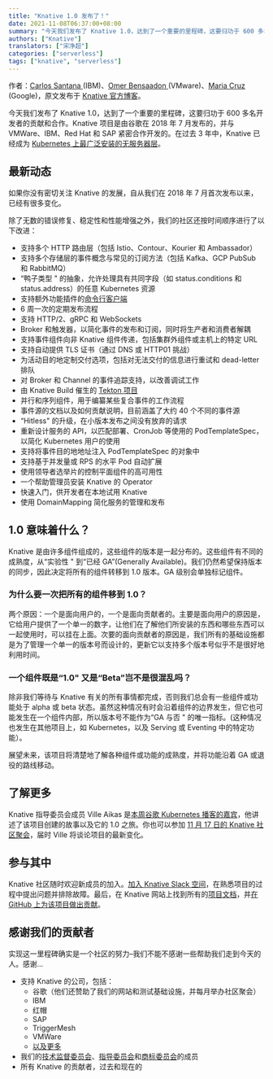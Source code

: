 ```yaml
---
title: "Knative 1.0 发布了！"
date: 2021-11-08T06:37:00+08:00
summary: "今天我们发布了 Knative 1.0，达到了一个重要的里程碑，这要归功于 600 多名开发者的贡献和合作。"
authors: ["Knative"]
translators: ["宋净超"]
categories: ["serverless"]
tags: ["knative", "serverless"]
---
```


作者：[Carlos Santana ](https://twitter.com/csantanapr)(IBM)、[Omer Bensaadon ](https://twitter.com/omer_bensaadon)(VMware)、[Maria Cruz ](https://twitter.com/marianarra_)(Google)，原文发布于 [Knative 官方博客](https://knative.dev/blog/articles/knative-1.0/)。

今天我们发布了 Knative 1.0，达到了一个重要的里程碑，这要归功于 600 多名开发者的贡献和合作。Knative 项目是由谷歌在 2018 年 7 月发布的，并与 VMWare、IBM、Red Hat 和 SAP 紧密合作开发的。在过去 3 年中，Knative 已经成为 [Kubernetes 上最广泛安装的无服务器层](https://www.cncf.io/wp-content/uploads/2020/11/CNCF_Survey_Report_2020.pdf)。

## 最新动态

如果你没有密切关注 Knative 的发展，自从我们在 2018 年 7 月首次发布以来，已经有很多变化。

除了无数的错误修复、稳定性和性能增强之外，我们的社区还按时间顺序进行了以下改进：

- 支持多个 HTTP 路由层（包括 Istio、Contour、Kourier 和 Ambassador）
- 支持多个存储层的事件概念与常见的订阅方法（包括 Kafka、GCP PubSub 和 RabbitMQ）
- “鸭子类型 " 的抽象，允许处理具有共同字段（如 status.conditions 和 status.address）的任意 Kubernetes 资源
- 支持额外功能插件的[命令行客户端](https://knative.dev/docs/client/install-kn/)
- 6 周一次的定期发布流程
- 支持 HTTP/2、gRPC 和 WebSockets
- Broker 和触发器，以简化事件的发布和订阅，同时将生产者和消费者解耦
- 支持事件组件向非 Knative 组件传递，包括集群外组件或主机上的特定 URL
- 支持自动提供 TLS 证书（通过 DNS 或 HTTP01 挑战）
- 为活动目的地定制交付选项，包括对无法交付的信息进行重试和 dead-letter 排队
- 对 Broker 和 Channel 的事件追踪支持，以改善调试工作
- 由 Knative Build 催生的 [Tekton 项目](https://tekton.dev/)
- 并行和序列组件，用于编纂某些复合事件的工作流程
- 事件源的文档以及如何贡献说明，目前涵盖了大约 40 个不同的事件源
- “Hitless" 的升级，在小版本发布之间没有放弃的请求
- 重新设计服务的 API，以匹配部署、CronJob 等使用的 PodTemplateSpec，以简化 Kubernetes 用户的使用
- 支持将事件目的地地址注入 PodTemplateSpec 的对象中
- 支持基于并发量或 RPS 的水平 Pod 自动扩展
- 使用领导者选举片的控制平面组件的高可用性
- 一个帮助管理员安装 Knative 的 Operator
- 快速入门，供开发者在本地试用 Knative
- 使用 DomainMapping 简化服务的管理和发布

## 1.0 意味着什么？

Knative 是由许多组件组成的，这些组件的版本是一起分布的。这些组件有不同的成熟度，从“实验性 " 到“已经 GA”(Generally Available)。我们仍然希望保持版本的同步，因此决定将所有的组件转移到 1.0 版本。GA 级别会单独标记组件。

### 为什么要一次把所有的组件移到 1.0？

两个原因：一个是面向用户的，一个是面向贡献者的。主要是面向用户的原因是，它给用户提供了一个单一的数字，让他们在了解他们所安装的东西和哪些东西可以一起使用时，可以挂在上面。次要的面向贡献者的原因是，我们所有的基础设施都是为了管理一个单一的版本号而设计的，更新它以支持多个版本号似乎不是很好地利用时间。

### 一个组件既是“1.0" 又是“Beta”岂不是很混乱吗？

除非我们等待与 Knative 有关的所有事情都完成，否则我们总会有一些组件或功能处于 alpha 或 beta 状态。虽然这种情况有时会沿着组件的边界发生，但它也可能发生在一个组件内部，所以版本号不能作为“GA 与否 " 的唯一指标。(这种情况也发生在其他项目上，如 Kubernetes，以及 Serving 或 Eventing 中的特定功能）。

展望未来，该项目将清楚地了解各种组件或功能的成熟度，并将功能沿着 GA 或退役的路线移动。

## 了解更多

Knative 指导委员会成员 Ville Aikas 是[本周谷歌 Kubernetes 播客的嘉宾](https://kubernetespodcast.com/episode/166-knative-1.0/)，他讲述了该项目创建的故事以及它的 1.0 之旅。你也可以参加 [11 月 17 日的 Knative 社区聚会](https://calendar.google.com/calendar/u/0/r/eventedit/NnAycjJyZmdlMTF1b2FuOGJzZjZ1dXA0aTZfMjAyMTExMjRUMTczMDAwWiBrbmF0aXZlLnRlYW1fOXE4M2JnMDdxczViOXJyc2xwNWpvcjRsNnNAZw?tab=mc)，届时 Ville 将谈论项目的最新变化。

## 参与其中

Knative 社区随时欢迎新成员的加入。[加入 Knative Slack 空间](https://slack.knative.dev/)，在熟悉项目的过程中提出问题并排除故障。最后，在 Knative 网站上找到所有的[项目文档](https://knative.dev/docs/)，并[在 GitHub 上为该项目做出贡献](https://github.com/knative)。

## 感谢我们的贡献者

实现这一里程碑确实是一个社区的努力–我们不能不感谢一些帮助我们走到今天的人。感谢…

- 支持 Knative 的公司，包括：
  - 谷歌（他们还赞助了我们的网站和测试基础设施，并每月举办社区聚会）
  - IBM
  - 红帽
  - SAP
  - TriggerMesh
  - VMWare
  - [以及更多](https://knative.teststats.cncf.io/d/5/companies-table?orgId=1&var-period_name=Last_decade&var-metric=contributions)
- 我们的[技术监督委员会](https://github.com/knative/community/blob/main/TECH-OVERSIGHT-COMMITTEE.md)、[指导委员会](https://github.com/knative/community/blob/main/STEERING-COMMITTEE.md)和[商标委员会](https://github.com/knative/community/blob/main/TRADEMARK-COMMITTEE.md)的成员
- 所有 Knative 的贡献者，过去和现在的
